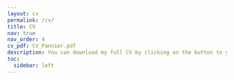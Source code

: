 ```yaml
---
layout: cv
permalink: /cv/
title: CV
nav: true
nav_order: 4
cv_pdf: CV_Pannier.pdf
description: You can download my full CV by clicking on the button to your right.
toc:
  sidebar: left
---
```

